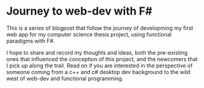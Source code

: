 # Journey to web-dev with F#

This is a series of blogpost that follow the journey of developming my first web app for my computer science thesis project, using functional paradigms with F#.

I hope to share and record my thoughts and ideas, both the pre-existing ones that influenced the conception of this project, and the newcomers that I pick up along the trail. Read on if you are interested in the perspective of someone coming from a c++ and c# desktop dev background to the wild west of web-dev and functional programming.